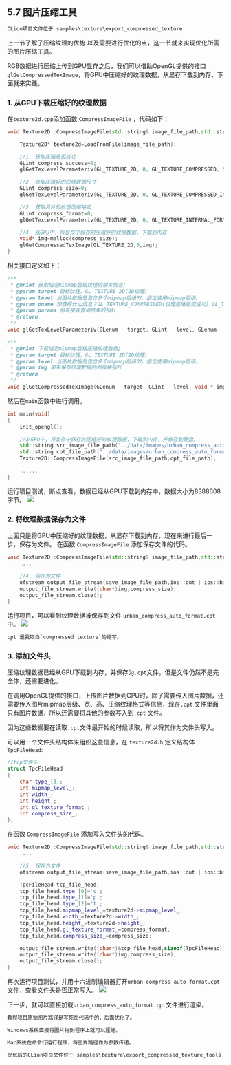 ## 5.7 图片压缩工具

```c
CLion项目文件位于 samples\texture\export_compressed_texture
```

上一节了解了压缩纹理的优势 以及需要进行优化的点，这一节就来实现优化所需的图片压缩工具。

RGB数据进行压缩上传到GPU显存之后，我们可以借助OpenGL提供的接口`glGetCompressedTexImage`，将GPU中压缩好的纹理数据，从显存下载到内存，下面就来实践。

### 1. 从GPU下载压缩好的纹理数据

在`texture2d.cpp`添加函数 `CompressImageFile` ，代码如下：

```c++
void Texture2D::CompressImageFile(std::string& image_file_path,std::string& save_image_file_path) {

    Texture2D* texture2d=LoadFromFile(image_file_path);

    //1. 获取压缩是否成功
    GLint compress_success=0;
    glGetTexLevelParameteriv(GL_TEXTURE_2D, 0, GL_TEXTURE_COMPRESSED, &compress_success);

    //2. 获取压缩好的纹理数据尺寸
    GLint compress_size=0;
    glGetTexLevelParameteriv(GL_TEXTURE_2D, 0, GL_TEXTURE_COMPRESSED_IMAGE_SIZE, &compress_size);

    //3. 获取具体的纹理压缩格式
    GLint compress_format=0;
    glGetTexLevelParameteriv(GL_TEXTURE_2D, 0, GL_TEXTURE_INTERNAL_FORMAT, &compress_format);

    //4. 从GPU中，将显存中保存的压缩好的纹理数据，下载到内存
    void* img=malloc(compress_size);
    glGetCompressedTexImage(GL_TEXTURE_2D,0,img);
}
```

相关接口定义如下：
```c++
/** 
 * @brief 获取指定mipmap层级纹理的相关信息;
 * @param target 目标纹理，GL_TEXTURE_2D(2D纹理)
 * @param level 当图片数据是包含多个mipmap层级时，指定使用mipmap层级。
 * @param pname 想获得什么信息？GL_TEXTURE_COMPRESSED(纹理压缩是否成功) GL_TEXTURE_COMPRESSED_IMAGE_SIZE(纹理压缩后的大小) GL_TEXTURE_INTERNAL_FORMAT(纹理压缩后的格式)
 * @param params 用来接收查询结果的指针
 * @return
 */
void glGetTexLevelParameteriv(GLenum   target, GLint   level, GLenum   pname, GLint  * params);

/** 
 * @brief 下载指定mipmap层级压缩纹理数据;
 * @param target 目标纹理，GL_TEXTURE_2D(2D纹理)
 * @param level 当图片数据是包含多个mipmap层级时，指定使用mipmap层级。
 * @param img 用来保存纹理数据的内存块指针
 * @return
 */
void glGetCompressedTexImage(GLenum   target, GLint   level, void * img);
```

然后在`main`函数中进行调用。

```c++
int main(void)
{
    init_opengl();

    //从GPU中，将显存中保存的压缩好的纹理数据，下载到内存，并保存到硬盘。
    std::string src_image_file_path("../data/images/urban_compress_auto_format.jpg");
    std::string cpt_file_path("../data/images/urban_compress_auto_format.cpt");
    Texture2D::CompressImageFile(src_image_file_path,cpt_file_path);

    ......
}
```

运行项目测试，断点查看，数据已经从GPU下载到内存中，数据大小为8388608字节。
![](../../imgs/texture_make_beautiful/export_compressed_texture/download_compressed_to_memory.jpg)

### 2. 将纹理数据保存为文件

上面只是将GPU中压缩好的纹理数据，从显存下载到内存，现在来进行最后一步，保存为文件。
在函数 `CompressImageFile` 添加保存文件的代码。

```c++
void Texture2D::CompressImageFile(std::string& image_file_path,std::string& save_image_file_path) {
    ....

    //4. 保存为文件
    ofstream output_file_stream(save_image_file_path,ios::out | ios::binary);
    output_file_stream.write((char*)img,compress_size);
    output_file_stream.close();
}
```

运行项目，可以看到纹理数据被保存到文件 `urban_compress_auto_format.cpt` 中。
![](../../imgs/texture_make_beautiful/export_compressed_texture/save_file_success.jpg)

```c
cpt 是我取自`compressed texture`的缩写。
```

### 3. 添加文件头

压缩纹理数据已经从GPU下载到内存，并保存为`.cpt`文件，但是文件仍然不是完全体，还需要进化。

在调用OpenGL提供的接口，上传图片数据到GPU时，除了需要传入图片数据，还需要传入图片mipmap层级、宽、高、压缩纹理格式等信息，现在`.cpt` 文件里面只有图片数据，所以还需要将其他的参数写入到`.cpt` 文件。

因为这些数据要在读取`.cpt`文件最开始的时候读取，所以将其作为文件头写入。

可以用一个文件头结构体来组织这些信息，在 `texture2d.h` 定义结构体`TpcFileHead`:
```c++
//tcp文件头
struct TpcFileHead
{
    char type_[3];
    int mipmap_level_;
    int width_;
    int height_;
    int gl_texture_format_;
    int compress_size_;
};
```

在函数 `CompressImageFile` 添加写入文件头的代码。

```c++
void Texture2D::CompressImageFile(std::string& image_file_path,std::string& save_image_file_path) {
    ....

    //5. 保存为文件
    ofstream output_file_stream(save_image_file_path,ios::out | ios::binary);

    TpcFileHead tcp_file_head;
    tcp_file_head.type_[0]='c';
    tcp_file_head.type_[1]='p';
    tcp_file_head.type_[2]='t';
    tcp_file_head.mipmap_level_=texture2d->mipmap_level_;
    tcp_file_head.width_=texture2d->width_;
    tcp_file_head.height_=texture2d->height_;
    tcp_file_head.gl_texture_format_=compress_format;
    tcp_file_head.compress_size_=compress_size;

    output_file_stream.write((char*)&tcp_file_head,sizeof(TpcFileHead));
    output_file_stream.write((char*)img,compress_size);
    output_file_stream.close();
}
```

再次运行项目测试，并用十六进制编辑器打开`urban_compress_auto_format.cpt`文件，查看文件头是否正常写入。
![](../../imgs/texture_make_beautiful/export_compressed_texture/cpt_head.jpg)

下一步，就可以直接加载`urban_compress_auto_format.cpt`文件进行渲染。

```c
教程项目原始图片路径是写死在代码中的，后面优化了。

Windows系统直接将图片拖到程序上就可以压缩。

Mac系统在命令行运行程序，将图片路径作为参数传递。

优化后的CLion项目文件位于 samples\texture\export_compressed_texture_tools
```